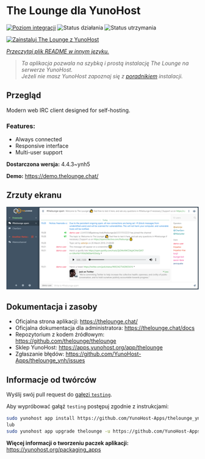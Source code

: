 <!--
To README zostało automatycznie wygenerowane przez <https://github.com/YunoHost/apps/tree/master/tools/readme_generator>
Nie powinno być ono edytowane ręcznie.
-->

# The Lounge dla YunoHost

[![Poziom integracji](https://apps.yunohost.org/badge/integration/thelounge)](https://ci-apps.yunohost.org/ci/apps/thelounge/)
![Status działania](https://apps.yunohost.org/badge/state/thelounge)
![Status utrzymania](https://apps.yunohost.org/badge/maintained/thelounge)

[![Zainstaluj The Lounge z YunoHost](https://install-app.yunohost.org/install-with-yunohost.svg)](https://install-app.yunohost.org/?app=thelounge)

*[Przeczytaj plik README w innym języku.](./ALL_README.md)*

> *Ta aplikacja pozwala na szybką i prostą instalację The Lounge na serwerze YunoHost.*  
> *Jeżeli nie masz YunoHost zapoznaj się z [poradnikiem](https://yunohost.org/install) instalacji.*

## Przegląd

Modern web IRC client designed for self-hosting. 

### Features:

- Always connected
- Responsive interface
- Multi-user support


**Dostarczona wersja:** 4.4.3~ynh5

**Demo:** <https://demo.thelounge.chat/>

## Zrzuty ekranu

![Zrzut ekranu z The Lounge](./doc/screenshots/thelounge-screenshot.png)

## Dokumentacja i zasoby

- Oficjalna strona aplikacji: <https://thelounge.chat/>
- Oficjalna dokumentacja dla administratora: <https://thelounge.chat/docs>
- Repozytorium z kodem źródłowym: <https://github.com/thelounge/thelounge>
- Sklep YunoHost: <https://apps.yunohost.org/app/thelounge>
- Zgłaszanie błędów: <https://github.com/YunoHost-Apps/thelounge_ynh/issues>

## Informacje od twórców

Wyślij swój pull request do [gałęzi `testing`](https://github.com/YunoHost-Apps/thelounge_ynh/tree/testing).

Aby wypróbować gałąź `testing` postępuj zgodnie z instrukcjami:

```bash
sudo yunohost app install https://github.com/YunoHost-Apps/thelounge_ynh/tree/testing --debug
lub
sudo yunohost app upgrade thelounge -u https://github.com/YunoHost-Apps/thelounge_ynh/tree/testing --debug
```

**Więcej informacji o tworzeniu paczek aplikacji:** <https://yunohost.org/packaging_apps>
